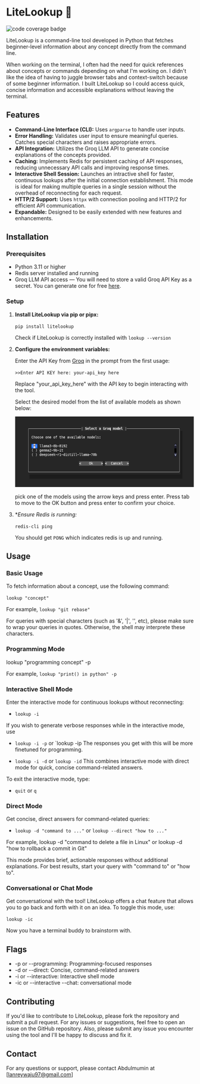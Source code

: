 # LiteLookup 🔎

![code coverage badge](https://github.com/Lanrey-waju/lite-lookup/actions/workflows/ci_litelookup.yml/badge.svg)

LiteLookup is a command-line tool developed in Python that fetches beginner-level information about any concept directly from the command line.

When working on the terminal, I often had the need for quick references about concepts or commands depending on what I'm working on. I didn't like the idea of having to juggle browser tabs and context-switch because of some beginner information. I built LiteLookup so I could access quick, concise information and accessible explanations without leaving the terminal.

## Features

- **Command-Line Interface (CLI):** Uses `argparse` to handle user inputs.
- **Error Handling:** Validates user input to ensure meaningful queries. Catches special characters and raises appropriate errors.
- **API Integration:** Utilizes the Groq LLM API to generate concise explanations of the concepts provided.
- **Caching:** Implements Redis for persistent caching of API responses, reducing unnecessary API calls and improving response times.
- **Interactive Shell Session:** Launches an intractive shell for faster, continuous lookups after the initial connection establishment. This mode is ideal for making multiple queries in a single session without the overhead of reconnecting for each request.
- **HTTP/2 Support:** Uses `httpx` with connection pooling and HTTP/2 for efficient API communication.
- **Expandable:** Designed to be easily extended with new features and enhancements.

## Installation

### Prerequisites

- Python 3.11 or higher
- Redis server installed and running
- Groq LLM API access — You will need to store a valid Groq API Key as a secret. You can generate one for free [here](https://console.groq.com/keys).

### Setup

1. **Install LiteLookup via pip or pipx:**

   `pip install litelookup`

   Check if LiteLookup is correctly installed with
   `lookup --version`

2. **Configure the environment variables:**

   Enter the API Key from [Groq](https://console.groq.com/keys) in the prompt from the first usage:

   `>>Enter API KEY here: your-api_key here`

   Replace "your_api_key_here" with the API key to begin interacting with the tool.

   Select the desired model from the list of available models as shown below:

   ![custom model](./assets/custom-groq_model.png)

   pick one of the models using the arrow keys and press enter. Press tab to move to the OK button and press enter to confirm your choice.

3. \*_Ensure Redis is running:_

   `redis-cli ping`

   You should get `PONG` which indicates redis is up and running.

## Usage

### Basic Usage

To fetch information about a concept, use the following command:

`lookup "concept"`

For example, `lookup "git rebase"`

For queries with special characters (such as '&', '|', '\', etc), please make sure to wrap your queries in quotes. Otherwise, the shell may interprete these characters.

### Programming Mode

lookup "programming concept" -p

For example, `lookup "print() in python" -p`

### Interactive Shell Mode

Enter the interactive mode for continuous lookups without reconnecting:

- `lookup -i`

If you wish to generate verbose responses while in the interactive mode, use

- `lookup -i -p` or `lookup -ip
  The responses you get with this will be more finetuned for programming.

- `lookup -i -d` or `lookup -id`
  This combines interactive mode with direct mode for quick, concise command-related answers.

To exit the interactive mode, type:

- `quit` or `q`

### Direct Mode

Get concise, direct answers for command-related queries:

- `lookup -d "command to ..."` or `lookup --direct "how to ..."`

For example, lookup -d "command to delete a file in Linux" or lookup -d "how to rollback a commit in Git"

This mode provides brief, actionable responses without additional explanations. For best results, start your query with "command to" or "how to".

### Conversational or Chat Mode

Get conversational with the tool! LiteLookup offers a chat feature that allows you to go back and forth with it on an idea. To toggle this mode, use:

`lookup -ic`

Now you have a terminal buddy to brainstorm with.

## Flags

- -p or --programming: Programming-focused responses
- -d or --direct: Concise, command-related answers
- -i or --interactive: Interactive shell mode
- -ic or --interactive --chat: conversational mode

## Contributing

If you'd like to contribute to LiteLookup, please fork the repository and submit a pull request. For any issues or suggestions, feel free to open an issue on the GitHub repository. Also, please submit any issue you encounter using the tool and I'll be happy to discuss and fix it.

## Contact

For any questions or support, please contact Abdulmumin at [lanreywaju97@gmail.com]
